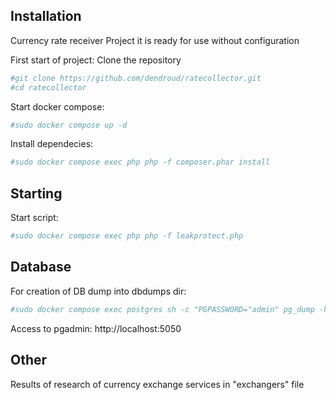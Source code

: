 

## Installation
Currency rate receiver
Project it is ready for use without configuration

First start of project:
Clone the repository
```sh
#git clone https://github.com/dendroud/ratecollector.git
#cd ratecollector
```
Start docker compose:
```sh
#sudo docker compose up -d
```
Install dependecies:
```sh
#sudo docker compose exec php php -f composer.phar install
```
## Starting
Start script:
```sh
#sudo docker compose exec php php -f leakprotect.php
```

## Database

For creation of DB dump into dbdumps dir:
```sh
#sudo docker compose exec postgres sh -c "PGPASSWORD="admin" pg_dump -h localhost -U admin -s coin > /dbdumps/coin.sql"
```
Access to pgadmin: http://localhost:5050

## Other
Results of research of currency exchange services in "exchangers" file

